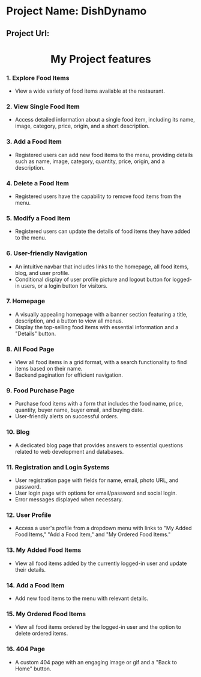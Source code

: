 <h1 >Project Name: DishDynamo</h1>
<h2>Project Url: </h2>

<h1 align='center'>My Project features</h1>

### 1. Explore Food Items

- View a wide variety of food items available at the restaurant.

### 2. View Single Food Item

- Access detailed information about a single food item, including its name, image, category, price, origin, and a short description.

### 3. Add a Food Item

- Registered users can add new food items to the menu, providing details such as name, image, category, quantity, price, origin, and a description.

### 4. Delete a Food Item

- Registered users have the capability to remove food items from the menu.

### 5. Modify a Food Item

- Registered users can update the details of food items they have added to the menu.

### 6. User-friendly Navigation

- An intuitive navbar that includes links to the homepage, all food items, blog, and user profile.
- Conditional display of user profile picture and logout button for logged-in users, or a login button for visitors.

### 7. Homepage

- A visually appealing homepage with a banner section featuring a title, description, and a button to view all menus.
- Display the top-selling food items with essential information and a "Details" button.

### 8. All Food Page

- View all food items in a grid format, with a search functionality to find items based on their name.
- Backend pagination for efficient navigation.

### 9. Food Purchase Page

- Purchase food items with a form that includes the food name, price, quantity, buyer name, buyer email, and buying date.
- User-friendly alerts on successful orders.

### 10. Blog

- A dedicated blog page that provides answers to essential questions related to web development and databases.

### 11. Registration and Login Systems

- User registration page with fields for name, email, photo URL, and password.
- User login page with options for email/password and social login.
- Error messages displayed when necessary.

### 12. User Profile

- Access a user's profile from a dropdown menu with links to "My Added Food Items," "Add a Food Item," and "My Ordered Food Items."

### 13. My Added Food Items

- View all food items added by the currently logged-in user and update their details.

### 14. Add a Food Item

- Add new food items to the menu with relevant details.

### 15. My Ordered Food Items

- View all food items ordered by the logged-in user and the option to delete ordered items.

### 16. 404 Page

- A custom 404 page with an engaging image or gif and a "Back to Home" button.
